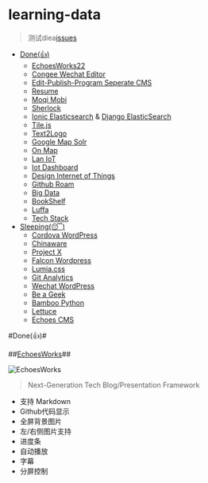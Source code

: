 # learning-data

> 测试diea[issues](https://www.baidu.com)


*   [Done(:thumbsup:)](#donethumbsup)
    *   [EchoesWorks22](https://github.com/phodal/echoesworks)
    *   [](#congee-wechat-editor)[Congee Wechat Editor](https://github.com/phodal/congee)
    *   [Edit-Publish-Program Seperate CMS](#edit-publish-program-seperate-cms)
    *   [](#resume)[Resume](https://github.com/phodal/resume)
    *   [](#moqi-mobi)[Moqi Mobi](https://github.com/phodal/moqi.mobi)
    *   [](#sherlock)[Sherlock](https://github.com/phodal/sherlock)
    *   [](#ionic-elasticsearch-django-elasticsearch)[Ionic Elasticsearch](https://github.com/phodal/ionic-elasticsearch) & [Django ElasticSearch](https://github.com/phodal/django-elasticsearch)
    *   [](#tile.js)[Tile.js](https://github.com/phodal/tile.js)
    *   [](#text2logo)[Text2Logo](https://github.com/phodal/text2logo)
    *   [](#google-map-solr)[Google Map Solr](https://github.com/phodal/gmap-solr)
    *   [](#on-map)[On Map](https://github.com/phodal/onmap)
    *   [](#lan-iot)[Lan IoT](https://github.com/phodal/lan)
    *   [](#iot-dashboard)[Iot Dashboard](https://github.com/phodal/iot-dashboard)
    *   [](#design-internet-of-things)[Design Internet of Things](https://github.com/phodal/designiot-app)
    *   [](#github-roam)[Github Roam](https://github.com/phodal/github-roam)
    *   [](#big-data)[Big Data](https://github.com/phodal/learning-data)
    *   [](#bookshelf)[BookShelf](https://github.com/phodal/bookshelf)
    *   [](#luffa)[Luffa](https://github.com/phodal/luffa)
    *   [](#tech-stack)[Tech Stack](https://github.com/phodal/techstack)
*   [Sleeping(:sleeping:)](#sleepingsleeping)
    *   [](#cordova-wordpress)[Cordova WordPress](https://github.com/phodal/cordova-wordpress)
    *   [](#chinaware)[Chinaware](https://github.com/phodal/chinaware)
    *   [](#project-x)[Project X](https://github.com/phodal/project-x)
    *   [](#falcon-wordpress)[Falcon Wordpress](https://github.com/phodal/falcon-wordpress)
    *   [](#lumia.css)[Lumia.css](https://github.com/phodal/lumia.css)
    *   [](#git-analytics)[Git Analytics](https://github.com/phodal/git-analytics)
    *   [](#wechat-wordpress)[Wechat WordPress](https://github.com/phodal/wechat-wordpress)
    *   [](#be-a-geek)[Be a Geek](https://github.com/phodal/beageek)
    *   [](#bamboo-python)[Bamboo Python](https://github.com/phodal/bamboo_py)
    *   [](#lettuce)[Lettuce](https://github.com/phodal/lettuce)
    *   [](#echoes-cms)[Echoes CMS](https://github.com/phodal/echoes)
    
#Done(:thumbsup:)#

##[EchoesWorks](https://github.com/phodal/echoesworks)##

![EchoesWorks](https://raw.githubusercontent.com/phodal/echoesworks/master/app/logo_small.png)

> Next-Generation Tech Blog/Presentation Framework

- 支持 Markdown
- Github代码显示
- 全屏背景图片
- 左/右侧图片支持
- 进度条
- 自动播放
- 字幕
- 分屏控制
